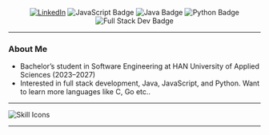 <!-- Profile README - Atakan Ozkan -->

<p align="center">
  <a href="https://www.linkedin.com/in/atakan-ozkan-186550357/"><img src="https://img.shields.io/badge/LinkedIn-Atakan%20Ozkan-blue?logo=linkedin" alt="LinkedIn"></a>
  <img src="https://img.shields.io/badge/JavaScript-F7DF1E?logo=javascript&logoColor=black&style=for-the-badge" alt="JavaScript Badge"/>
  <img src="https://img.shields.io/badge/Java-ED8B00?logo=java&logoColor=white&style=for-the-badge" alt="Java Badge"/>
  <img src="https://img.shields.io/badge/Python-3776AB?logo=python&logoColor=white&style=for-the-badge" alt="Python Badge"/>
  <img src="https://img.shields.io/badge/Full%20Stack%20Dev-323330?logo=web&logoColor=white&style=for-the-badge" alt="Full Stack Dev Badge"/>
</p>

---

### About Me

- Bachelor’s student in Software Engineering at HAN University of Applied Sciences (2023–2027)
- Interested in full stack development, Java, JavaScript, and Python. Want to learn more languages like C, Go etc..

---

<p align="left">
  <img src="https://skillicons.dev/icons?i=js,java,python,html,css,git,react,kubernetes" alt="Skill Icons"/>
</p>

---
